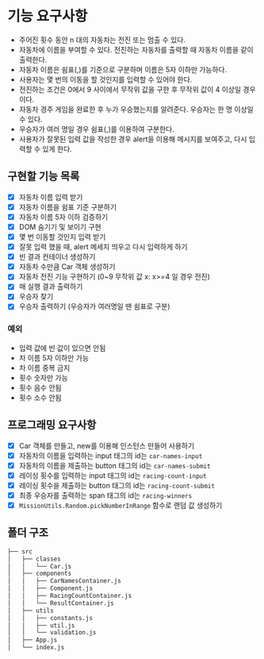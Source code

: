 # 기능 요구사항
- 주어진 횟수 동안 n 대의 자동차는 전진 또는 멈출 수 있다.
- 자동차에 이름을 부여할 수 있다. 전진하는 자동차를 출력할 때 자동차 이름을 같이 출력한다.
- 자동차 이름은 쉼표(,)를 기준으로 구분하며 이름은 5자 이하만 가능하다.
- 사용자는 몇 번의 이동을 할 것인지를 입력할 수 있어야 한다.
- 전진하는 조건은 0에서 9 사이에서 무작위 값을 구한 후 무작위 값이 4 이상일 경우이다.
- 자동차 경주 게임을 완료한 후 누가 우승했는지를 알려준다. 우승자는 한 명 이상일 수 있다.
- 우승자가 여러 명일 경우 쉼표(,)를 이용하여 구분한다.
- 사용자가 잘못된 입력 값을 작성한 경우 alert을 이용해 메시지를 보여주고, 다시 입력할 수 있게 한다.


## 구현할 기능 목록

- [x] 자동차 이름 입력 받기
- [x] 자동차 이름을 쉼표 기준 구분하기
- [x] 자동차 이름 5자 이하 검증하기
- [x] DOM 숨기기 및 보이기 구현
- [x] 몇 번 이동할 것인지 입력 받기
- [x] 잘못 입력 했을 때, alert 메세지 띄우고 다시 입력하게 하기
- [x] 빈 결과 컨테이너 생성하기
- [x] 자동차 수만큼 Car 객체 생성하기
- [x] 자동차 전진 기능 구현하기 (0~9 무작위 값 x: x>=4 일 경우 전진)
- [x] 매 실행 결과 출력하기
- [x] 우승자 찾기
- [x] 우승자 출력하기 (우승자가 여러명일 땐 쉼표로 구분)

### 예외
- 입력 값에 빈 값이 있으면 안됨
- 차 이름 5자 이하만 가능
- 차 이름 중복 금지
- 횟수 숫자만 가능
- 횟수 음수 안됨
- 횟수 소수 안됨

## 프로그래밍 요구사항

- [x] Car 객체를 만들고, new를 이용해 인스턴스 만들어 사용하기
- [x] 자동차의 이름을 입력하는 input 태그의 id는 `car-names-input`
- [x] 자동차의 이름을 제출하는 button 태그의 id는 `car-names-submit`
- [x] 레이싱 횟수를 입력하는 input 태그의 id는 `racing-count-input`
- [x] 레이싱 횟수을 제출하는 button 태그의 id는 `racing-count-submit`
- [x] 최종 우승자를 출력하는 span 태그의 id는 `racing-winners`
- [x] `MissionUtils.Random.pickNumberInRange` 함수로 랜덤 값 생성하기

## 폴더 구조

```sh
├── src
│   ├── classes
│   │   └── Car.js
│   ├── components
│   │   ├── CarNamesContainer.js
│   │   ├── Component.js
│   │   ├── RacingCountContainer.js
│   │   └── ResultContainer.js
│   ├── utils
│   │   ├── constants.js
│   │   ├── util.js
│   │   └── validation.js
│   ├── App.js
│   └── index.js
```
